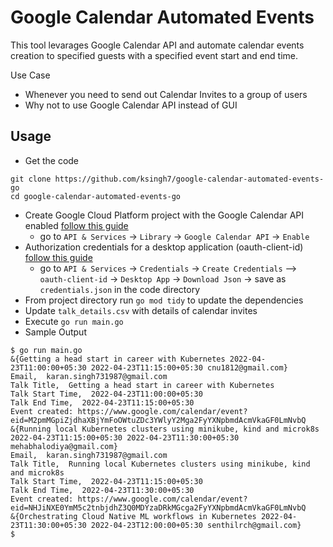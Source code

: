 # Google Calendar Automated Events
This tool levarages Google Calendar API and automate calendar events creation to specified guests with a specified event start and end time.

Use Case
- Whenever you need to send out Calendar Invites to a group of users
- Why not to use Google Calendar API instead of GUI

## Usage

- Get the code
```
git clone https://github.com/ksingh7/google-calendar-automated-events-go
cd google-calendar-automated-events-go
```
- Create Google Cloud Platform project with the Google Calendar API enabled [follow this guide](https://developers.google.com/workspace/guides/create-project)
  - go to `API & Services` -> `Library` -> `Google Calendar API` -> `Enable`
- Authorization credentials for a desktop application (oauth-client-id) [follow this guide](https://developers.google.com/workspace/guides/create-credentials#oauth-client-id)
  - go to `API & Services` -> `Credentials` -> `Create Credentials` --> `oauth-client-id` -> `Desktop App` -> `Download Json` -> save as `credentials.json` in the code directory
- From project directory run `go mod tidy` to update the dependencies
- Update `talk_details.csv` with details of calendar invites
- Execute `go run main.go`
- Sample Output
```
$ go run main.go
&{Getting a head start in career with Kubernetes 2022-04-23T11:00:00+05:30 2022-04-23T11:15:00+05:30 cnu1812@gmail.com}
Email,  karan.singh731987@gmail.com
Talk Title,  Getting a head start in career with Kubernetes
Talk Start Time,  2022-04-23T11:00:00+05:30
Talk End Time,  2022-04-23T11:15:00+05:30
Event created: https://www.google.com/calendar/event?eid=M2pmMGpiZjdhaXBjYmFoOWtuZDc3YWlyY2Mga2FyYXNpbmdAcmVkaGF0LmNvbQ
&{Running local Kubernetes clusters using minikube, kind and microk8s 2022-04-23T11:15:00+05:30 2022-04-23T11:30:00+05:30 mehabhalodiya@gmail.com}
Email,  karan.singh731987@gmail.com
Talk Title,  Running local Kubernetes clusters using minikube, kind and microk8s
Talk Start Time,  2022-04-23T11:15:00+05:30
Talk End Time,  2022-04-23T11:30:00+05:30
Event created: https://www.google.com/calendar/event?eid=NHJiNXE0YmM5c2tnbjdhZ3Q0MDYzaDRkMGcga2FyYXNpbmdAcmVkaGF0LmNvbQ
&{Orchestrating Cloud Native ML workflows in Kubernetes 2022-04-23T11:30:00+05:30 2022-04-23T12:00:00+05:30 senthilrch@gmail.com}
$
```